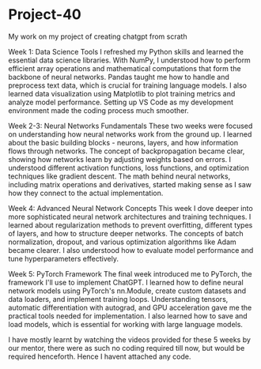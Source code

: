 # Project-40
My work on my project of creating chatgpt from scrath

Week 1: Data Science Tools
I refreshed my Python skills and learned the essential data science libraries. With NumPy, I understood how to perform efficient array operations and mathematical computations that form the backbone of neural networks. Pandas taught me how to handle and preprocess text data, which is crucial for training language models. I also learned data visualization using Matplotlib to plot training metrics and analyze model performance. Setting up VS Code as my development environment made the coding process much smoother.

Week 2-3: Neural Networks Fundamentals
These two weeks were focused on understanding how neural networks work from the ground up. I learned about the basic building blocks - neurons, layers, and how information flows through networks. The concept of backpropagation became clear, showing how networks learn by adjusting weights based on errors. I understood different activation functions, loss functions, and optimization techniques like gradient descent. The math behind neural networks, including matrix operations and derivatives, started making sense as I saw how they connect to the actual implementation.

Week 4: Advanced Neural Network Concepts
This week I dove deeper into more sophisticated neural network architectures and training techniques. I learned about regularization methods to prevent overfitting, different types of layers, and how to structure deeper networks. The concepts of batch normalization, dropout, and various optimization algorithms like Adam became clearer. I also understood how to evaluate model performance and tune hyperparameters effectively.

Week 5: PyTorch Framework
The final week introduced me to PyTorch, the framework I'll use to implement ChatGPT. I learned how to define neural network models using PyTorch's nn.Module, create custom datasets and data loaders, and implement training loops. Understanding tensors, automatic differentiation with autograd, and GPU acceleration gave me the practical tools needed for implementation. I also learned how to save and load models, which is essential for working with large language models.

I have mostly learnt by watching the videos provided for these 5 weeks by our mentor, there were as such no coding required till now, but would be required henceforth. Hence I havent attached any code.
